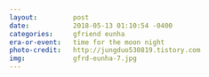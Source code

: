 ```yaml
---
layout:         post
date:           2018-05-13 01:10:54 -0400
categories:     gfriend eunha
era-or-event:   time for the moon night
photo-credit:   http://jungduo530819.tistory.com
img:            gfrd-eunha-7.jpg
---
```

